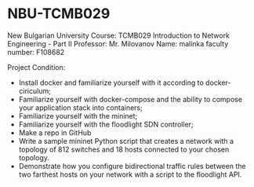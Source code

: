 # NBU-TCMB029
New Bulgarian University
Course: TCMB029 Introduction to Network Engineering - Part II
Professor: Mr. Milovanov
Name: malinka
faculty number: F108682

Project Condition:
- Install docker and familiarize yourself with it according to docker-ciriculum;
- Familiarize yourself with docker-compose and the ability to compose your application stack into containers;
- Familiarize yourself with the mininet;
- Familiarize yourself with the floodlight SDN controller;
- Make a repo in GitHub
- Write a sample mininet Python script that creates a network with a topology of 812 switches and 18 hosts connected to your chosen topology.
- Demonstrate how you configure bidirectional traffic rules between the two farthest hosts on your network with a script to the floodlight API.
